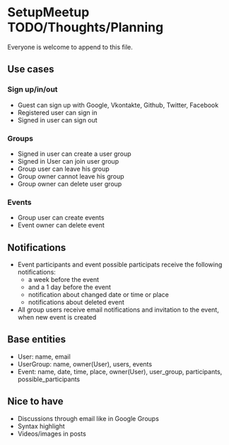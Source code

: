 # SetupMeetup TODO/Thoughts/Planning

Everyone is welcome to append to this file.

## Use cases


### Sign up/in/out
* Guest can sign up with Google, Vkontakte, Github, Twitter, Facebook
* Registered user can sign in
* Signed in user can sign out


### Groups
* Signed in user can create a user group
* Signed in User can join user group
* Group user can leave his group
* Group owner cannot leave his group
* Group owner can delete user group


### Events
* Group user can create events
* Event owner can delete event


## Notifications
* Event participants and event possible participats receive the following notifications:
   * a week before the event
   * and a 1 day before the event
   * notification about changed date or time or place
   * notifications about deleted event
* All group users receive email notifications and invitation to the event, when new event is created


## Base entities

* User: name, email
* UserGroup: name, owner(User), users, events
* Event: name, date, time, place, owner(User), user_group, participants, possible_participants


## Nice to have

* Discussions through email like in Google Groups
* Syntax highlight
* Videos/images in posts
